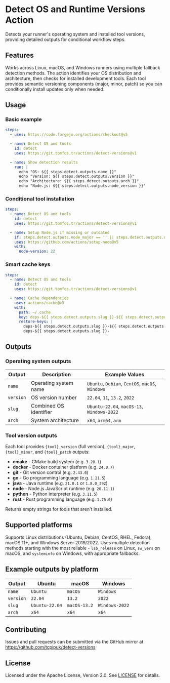 # Detect OS and Runtime Versions Action

Detects your runner's operating system and installed tool versions, providing detailed outputs for
conditional workflow steps.

## Features

Works across Linux, macOS, and Windows runners using multiple fallback detection methods. The action
identifies your OS distribution and architecture, then checks for installed development tools. Each
tool provides semantic versioning components (major, minor, patch) so you can conditionally install
updates only when needed.

## Usage

### Basic example

```yaml
steps:
  - uses: https://code.forgejo.org/actions/checkout@v5

  - name: Detect OS and tools
    id: detect
    uses: https://git.tomfos.tr/actions/detect-versions@v1

  - name: Show detection results
    run: |
      echo "OS: ${{ steps.detect.outputs.name }}"
      echo "Version: ${{ steps.detect.outputs.version }}"
      echo "Architecture: ${{ steps.detect.outputs.arch }}"
      echo "Node.js: ${{ steps.detect.outputs.node_version }}"
```

### Conditional tool installation

```yaml
steps:
  - name: Detect OS and tools
    id: detect
    uses: https://git.tomfos.tr/actions/detect-versions@v1

  - name: Setup Node.js if missing or outdated
    if: steps.detect.outputs.node_major == '' || steps.detect.outputs.node_major < '20'
    uses: https://github.com/actions/setup-node@v5
    with:
      node-version: 22
```

### Smart cache keys

```yaml
steps:
  - name: Detect OS and tools
    id: detect
    uses: https://git.tomfos.tr/actions/detect-versions@v1

  - name: Cache dependencies
    uses: actions/cache@v3
    with:
      path: ~/.cache
      key: deps-${{ steps.detect.outputs.slug }}-${{ steps.detect.outputs.arch }}-${{ hashFiles('**/package-lock.json') }}
      restore-keys: |
        deps-${{ steps.detect.outputs.slug }}-${{ steps.detect.outputs.arch }}-
        deps-${{ steps.detect.outputs.slug }}-
```

## Outputs

### Operating system outputs

| Output | Description | Example Values |
|--------|-------------|----------------|
| `name` | Operating system name | `Ubuntu`, `Debian`, `CentOS`, `macOS`, `Windows` |
| `version` | OS version number | `22.04`, `11`, `13.2`, `2022` |
| `slug` | Combined OS identifier | `Ubuntu-22.04`, `macOS-13`, `Windows-2022` |
| `arch` | System architecture | `x64`, `arm64`, `arm` |

### Tool version outputs

Each tool provides `{tool}_version` (full version), `{tool}_major`, `{tool}_minor`, and
`{tool}_patch` outputs:

- **cmake** - CMake build system (e.g. `3.28.1`)
- **docker** - Docker container platform (e.g. `24.0.7`)
- **git** - Git version control (e.g. `2.43.0`)
- **go** - Go programming language (e.g. `1.21.5`)
- **java** - Java runtime (e.g. `21.0.1` or `1.8.0_392`)
- **node** - Node.js JavaScript runtime (e.g. `20.11.1`)
- **python** - Python interpreter (e.g. `3.11.5`)
- **rust** - Rust programming language (e.g. `1.75.0`)

Returns empty strings for tools that aren't installed.

## Supported platforms

Supports Linux distributions (Ubuntu, Debian, CentOS, RHEL, Fedora), macOS 11+, and Windows
Server 2019/2022. Uses multiple detection methods starting with the most reliable - `lsb_release`
on Linux, `sw_vers` on macOS, and `systeminfo` on Windows, with appropriate fallbacks.

## Example outputs by platform

| Output | Ubuntu | macOS | Windows |
|--------|--------|-------|---------|
| `name` | `Ubuntu` | `macOS` | `Windows` |
| `version` | `22.04` | `13.2` | `2022` |
| `slug` | `Ubuntu-22.04` | `macOS-13.2` | `Windows-2022` |
| `arch` | `x64` | `x64` | `x64` |

## Contributing

Issues and pull requests can be submitted via the GitHub mirror at
<https://github.com/tcpipuk/detect-versions>

## License

Licensed under the Apache License, Version 2.0. See [LICENSE](LICENSE) for details.
